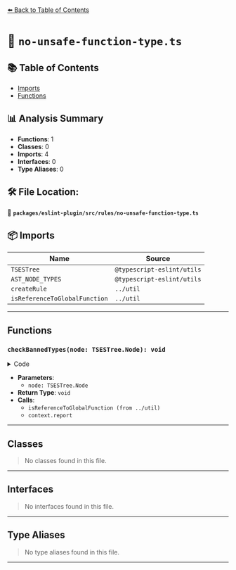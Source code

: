 [⬅️ Back to Table of Contents](../../../../index.md)

# 📄 `no-unsafe-function-type.ts`

## 📚 Table of Contents

- [Imports](#imports)
- [Functions](#functions)

## 📊 Analysis Summary

- **Functions**: 1
- **Classes**: 0
- **Imports**: 4
- **Interfaces**: 0
- **Type Aliases**: 0

## 🛠️ File Location:
📂 **`packages/eslint-plugin/src/rules/no-unsafe-function-type.ts`**

## 📦 Imports

| Name | Source |
|------|--------|
| `TSESTree` | `@typescript-eslint/utils` |
| `AST_NODE_TYPES` | `@typescript-eslint/utils` |
| `createRule` | `../util` |
| `isReferenceToGlobalFunction` | `../util` |


---

## Functions

### `checkBannedTypes(node: TSESTree.Node): void`

<details><summary>Code</summary>

```ts
function checkBannedTypes(node: TSESTree.Node): void {
      if (
        node.type === AST_NODE_TYPES.Identifier &&
        node.name === 'Function' &&
        isReferenceToGlobalFunction('Function', node, context.sourceCode)
      ) {
        context.report({
          node,
          messageId: 'bannedFunctionType',
        });
      }
    }
```
</details>

- **Parameters**:
  - `node: TSESTree.Node`
- **Return Type**: `void`
- **Calls**:
  - `isReferenceToGlobalFunction (from ../util)`
  - `context.report`

---

## Classes

> No classes found in this file.


---

## Interfaces

> No interfaces found in this file.


---

## Type Aliases

> No type aliases found in this file.


---